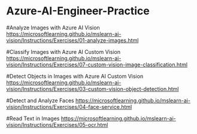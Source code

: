 # Azure-AI-Engineer-Practice

#Analyze Images with Azure AI Vision
https://microsoftlearning.github.io/mslearn-ai-vision/Instructions/Exercises/01-analyze-images.html

#Classify Images with Azure AI Custom Vision
https://microsoftlearning.github.io/mslearn-ai-vision/Instructions/Exercises/07-custom-vision-image-classification.html

#Detect Objects in Images with Azure AI Custom Vision
https://microsoftlearning.github.io/mslearn-ai-vision/Instructions/Exercises/03-custom-vision-object-detection.html

#Detect and Analyze Faces
https://microsoftlearning.github.io/mslearn-ai-vision/Instructions/Exercises/04-face-service.html

#Read Text in Images
https://microsoftlearning.github.io/mslearn-ai-vision/Instructions/Exercises/05-ocr.html
